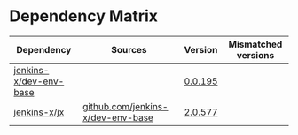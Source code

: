# Dependency Matrix

Dependency | Sources | Version | Mismatched versions
---------- | ------- | ------- | -------------------
[jenkins-x/dev-env-base](https://github.com/jenkins-x/dev-env-base) |  | [0.0.195](https://github.com/jenkins-x/dev-env-base/releases/tag/v0.0.195) | 
[jenkins-x/jx](https://github.com/jenkins-x/jx) | [github.com/jenkins-x/dev-env-base](https://github.com/jenkins-x/dev-env-base) | [2.0.577](https://github.com/jenkins-x/jx/releases/tag/v2.0.577) | 
